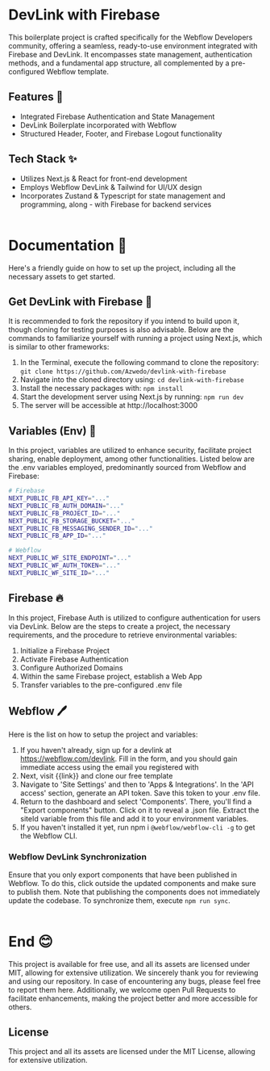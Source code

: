 # DevLink with Firebase

This boilerplate project is crafted specifically for the Webflow Developers community, offering a seamless, ready-to-use environment integrated with Firebase and DevLink. It encompasses state management, authentication methods, and a fundamental app structure, all complemented by a pre-configured Webflow template.

## Features 🚀
- Integrated Firebase Authentication and State Management
- DevLink Boilerplate incorporated with Webflow
- Structured Header, Footer, and Firebase Logout functionality

## Tech Stack ✨
- Utilizes Next.js & React for front-end development
- Employs Webflow DevLink & Tailwind for UI/UX design
- Incorporates Zustand & Typescript for state management and programming, along - with Firebase for backend services
<br></br>

# Documentation 📙
Here's a friendly guide on how to set up the project, including all the necessary assets to get started.

## Get DevLink with Firebase 🔗
It is recommended to fork the repository if you intend to build upon it, though cloning for testing purposes is also advisable. Below are the commands to familiarize yourself with running a project using Next.js, which is similar to other frameworks:

1. In the Terminal, execute the following command to clone the repository: ```git clone https://github.com/Azwedo/devlink-with-firebase```
2. Navigate into the cloned directory using: ```cd devlink-with-firebase```
3. Install the necessary packages with: ```npm install```
4. Start the development server using Next.js by running: ```npm run dev```
5. The server will be accessible at http://localhost:3000

## Variables (Env) 🔗
In this project, variables are utilized to enhance security, facilitate project sharing, enable deployment, among other functionalities. Listed below are the .env variables employed, predominantly sourced from Webflow and Firebase:

```bash
# Firebase
NEXT_PUBLIC_FB_API_KEY="..."
NEXT_PUBLIC_FB_AUTH_DOMAIN="..."
NEXT_PUBLIC_FB_PROJECT_ID="..."
NEXT_PUBLIC_FB_STORAGE_BUCKET="..."
NEXT_PUBLIC_FB_MESSAGING_SENDER_ID="..."
NEXT_PUBLIC_FB_APP_ID="..."

# Webflow 
NEXT_PUBLIC_WF_SITE_ENDPOINT="..."
NEXT_PUBLIC_WF_AUTH_TOKEN="..."
NEXT_PUBLIC_WF_SITE_ID="..."
```

## Firebase 🔥
In this project, Firebase Auth is utilized to configure authentication for users via DevLink. Below are the steps to create a project, the necessary requirements, and the procedure to retrieve environmental variables:

1. Initialize a Firebase Project
2. Activate Firebase Authentication
3. Configure Authorized Domains
4. Within the same Firebase project, establish a Web App
5. Transfer variables to the pre-configured .env file

## Webflow 🖊️
Here is the list on how to setup the project and variables:

1. If you haven't already, sign up for a devlink at https://webflow.com/devlink. Fill in the form, and you should gain immediate access using the email you registered with
2. Next, visit {{link}} and clone our free template
3. Navigate to 'Site Settings' and then to 'Apps & Integrations'. In the 'API access' section, generate an API token. Save this token to your .env file.
3. Return to the dashboard and select 'Components'. There, you'll find a "Export components" button. Click on it to reveal a .json file. Extract the siteId variable from this file and add it to your environment variables.
4. If you haven't installed it yet, run npm i `@webflow/webflow-cli -g` to get the Webflow CLI.

### Webflow DevLink Synchronization
Ensure that you only export components that have been published in Webflow. To do this, click outside the updated components and make sure to publish them. Note that publishing the components does not immediately update the codebase. To synchronize them, execute `npm run sync`.
<br><br/>

# End 😊
This project is available for free use, and all its assets are licensed under MIT, allowing for extensive utilization. We sincerely thank you for reviewing and using our repository. In case of encountering any bugs, please feel free to report them here. Additionally, we welcome open Pull Requests to facilitate enhancements, making the project better and more accessible for others.

## License
This project and all its assets are licensed under the MIT License, allowing for extensive utilization.